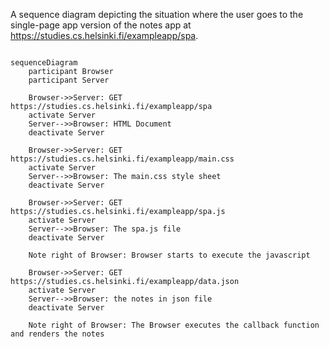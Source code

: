 A sequence diagram depicting the situation where the user goes to the single-page app version of the notes app at https://studies.cs.helsinki.fi/exampleapp/spa.

```mermaid

sequenceDiagram
    participant Browser
    participant Server

    Browser->>Server: GET https://studies.cs.helsinki.fi/exampleapp/spa
    activate Server
    Server-->>Browser: HTML Document
    deactivate Server

    Browser->>Server: GET https://studies.cs.helsinki.fi/exampleapp/main.css
    activate Server
    Server-->>Browser: The main.css style sheet
    deactivate Server

    Browser->>Server: GET https://studies.cs.helsinki.fi/exampleapp/spa.js
    activate Server
    Server-->>Browser: The spa.js file
    deactivate Server

    Note right of Browser: Browser starts to execute the javascript 

    Browser->>Server: GET https://studies.cs.helsinki.fi/exampleapp/data.json
    activate Server
    Server-->>Browser: the notes in json file
    deactivate Server

    Note right of Browser: The Browser executes the callback function and renders the notes

```